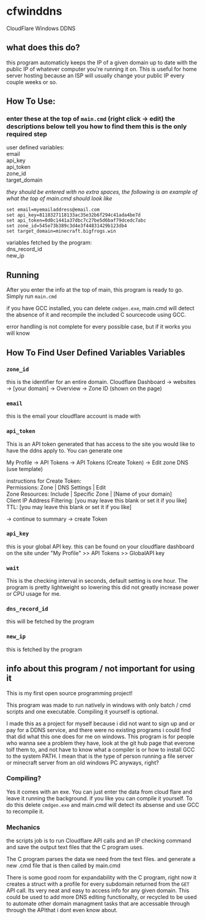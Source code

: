 # cfwinddns
CloudFlare Windows DDNS

## what does this do?
this program automaticly keeps the IP of a given domain up to date with the public IP of whatever computer you're running it on. This is useful for home server hosting because an ISP will usually change your public IP every couple weeks or so.

## How To Use:
### enter these at the top of `main.cmd` (right click -> edit) the descriptions below tell you how to find them this is the only required step

user defined variables:\
email\
api_key\
api_token\
zone_id\
target_domain

*they should be entered with no extra spaces, the following is an example of what the top of main.cmd should look like*
```batch
set email=myemailaddress@email.com
set api_key=8118327118133ac35e32b6f294c41ada4be7d
set api_token=0d0c1441a37dbc7c27be5d6baf79dcedc7abc
set zone_id=545e73b389c3d4e3f44831429b123db4
set target_domain=minecraft.bigfrogs.win
```

variables fetched by the program:\
dns_record_id\
new_ip

## Running
After you enter the info at the top of main, this program is ready to go. Simply run `main.cmd`

if you have GCC installed, you can delete `cmdgen.exe`, main.cmd will detect the absence of it and recompile the included C sourcecode using GCC.

error handling is not complete for every possible case, but if it works you will know


## How To Find User Defined Variables Variables

### `zone_id`
this is the identifier for an entire domain. Cloudflare Dashboard -> websites -> [your domain] -> Overview -> Zone ID (shown on the page)

### `email`
this is the email your cloudflare account is made with

### `api_token`
This is an API token generated that has access to the site you would like to have the ddns apply to. You can generate one

My Profile -> API Tokens -> API Tokens (Create Token) -> Edit zone DNS (use template)

instructions for Create Token:\
Permissions: Zone | DNS Settings | Edit\
Zone Resources: Include | Specific Zone | [Name of your domain]\
Client IP Address Filtering: [you may leave this blank or set it if you like]\
TTL: [you may leave this blank or set it if you like]

-> continue to summary -> create Token


### `api_key`
this is your global API key. this can be found on your cloudflare dashboard on the site under "My Profile" >> API Tokens >> GlobalAPI key

### `wait`
This is the checking interval in seconds, default setting is one hour. The program is pretty lightweight so lowering this did not greatly increase power or CPU usage for me.


### `dns_record_id`
this will be fetched by the program


### `new_ip`
this is fetched by the program



## info about this program / not important for using it

This is my first open source programming project!

This program was made to run natively in windows with only batch / cmd scripts and one executable. Compiling it yourself is optional.

I made this as a project for myself because i did not want to sign up and or pay for a DDNS service, and there were no existing programs i could find that did what this one does for me on windows. This program is for people who wanna see a problem they have, look at the git hub page that everone tolf them to, and not have to know what a compiler is or how to install GCC to the system PATH. I mean that is the type of person running a file server or minecraft server from an old windows PC anyways, right?


### Compiling?
Yes it comes with an exe. You can just enter the data from cloud flare and leave it running the background.
if you like you can compile it yourself. To do this delete `cmdgen.exe`
and main.cmd will detect its absense and use GCC to recompile it.

### Mechanics
the scripts job is to run Cloudflare API calls and an IP checking command
and save the output text files that the C program uses.

The C program parses the data we need from the text files.
and generate a new .cmd file that is then called by main.cmd

There is some good room for expandability with the C program, right now it creates a struct with a profile for every subdomain returned from the `GET` API call. Its very neat and easy to access info for any given domain. This could be used to add more DNS editing functionalty, or recycled to be used to automate other domain managment tasks that are accessable through through the APIthat i dont even know about.
